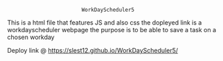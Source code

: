                             WorkDayScheduler5
This is a html file that features JS and also css the dopleyed link is a workdayscheduler webpage the purpose is to be able to save a task on a chosen workday 

Deploy link @ https://slest12.github.io/WorkDayScheduler5/